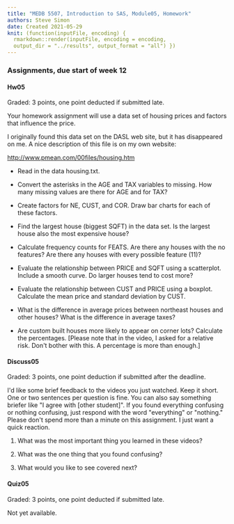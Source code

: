 ```yaml
---
title: "MEDB 5507, Introduction to SAS, Module05, Homework"
authors: Steve Simon
date: Created 2021-05-29
knit: (function(inputFile, encoding) {
  rmarkdown::render(inputFile, encoding = encoding,
  output_dir = "../results", output_format = "all") }) 
---
```


### Assignments, due start of week 12

#### Hw05

Graded: 3 points, one point deducted if submitted late.

Your homework assignment will use a data set of housing prices and factors that influence the price.

I originally found this data set on the DASL web site, but it has disappeared on me. A nice description of this file is on my own website:

http://www.pmean.com/00files/housing.htm

+ Read in the data housing.txt.

+ Convert the asterisks in the AGE and TAX variables to missing. How many missing values are there for AGE and for TAX?

+ Create factors for NE, CUST, and COR. Draw bar charts for each of these factors.

+ Find the largest house (biggest SQFT) in the data set. Is the largest house also the most expensive house?

+ Calculate frequency counts for FEATS. Are there any houses with the no features? Are there any houses with every possible feature (11)?

+ Evaluate the relationship between PRICE and SQFT using a scatterplot. Include a smooth curve. Do larger houses tend to cost more?

+ Evaluate the relationship between  CUST and PRICE using a boxplot. Calculate the mean price and standard deviation by CUST.

+ What is the difference in average prices between northeast houses and other houses? What is the difference in average taxes?

+ Are custom built houses more likely to appear on corner lots? Calculate the percentages. [Please note that in the video, I asked for a relative risk. Don't bother with this. A percentage is more than enough.]

#### Discuss05

Graded: 3 points, one point deduction if submitted after the deadline.

I'd like some brief feedback to the videos you just watched. Keep it short. One or two sentences per question is fine. You can also say something briefer like "I agree with [other student]". If you found everything confusing or nothing confusing, just respond with the word "everything" or "nothing." Please don't spend more than a minute on this assignment. I just want a quick reaction.

1. What was the most important thing you learned in these videos?

2. What was the one thing that you found confusing?

3. What would you like to see covered next?

#### Quiz05

Graded: 3 points, one point deducted if submitted late.

Not yet available.